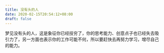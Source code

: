 ```yaml
---
title: 没有头的人
date: 2020-02-15T20:54:12+08:00
draft: false
---
```


梦见没有头的人，这是象征你已经技穷了，你的思考能力、创意点子也已经失去吸引力了，另一方面也表示你的工作可能不何，所以要赶快去再努力学习，增尽自己的能力。<br>
